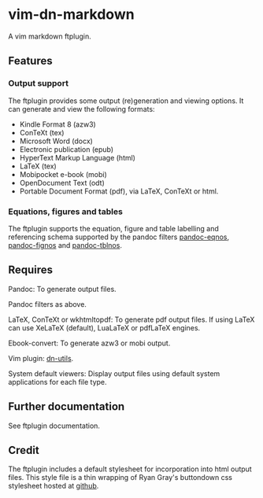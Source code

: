 # vim-dn-markdown #

A vim markdown ftplugin.

## Features ##

### Output support ###

The ftplugin provides some output (re)generation and viewing options. It can
generate and view the following formats:

* Kindle Format 8 (azw3)
* ConTeXt (tex)
* Microsoft Word (docx)
* Electronic publication (epub)
* HyperText Markup Language (html)
* LaTeX (tex)
* Mobipocket e-book (mobi)
* OpenDocument Text (odt)
* Portable Document Format (pdf), via LaTeX, ConTeXt or html.

### Equations, figures and tables ###

The ftplugin supports the equation, figure and table labelling and referencing
schema supported by the pandoc filters [pandoc-eqnos][eq], [pandoc-fignos][fig]
and [pandoc-tblnos][tbl].

   [eq]:  https://github.com/tomduck/pandoc-eqnos
   [fig]: https://github.com/tomduck/pandoc-fignos
   [tbl]: https://github.com/tomduck/pandoc-tablenos

## Requires ##

Pandoc: To generate output files.

Pandoc filters as above.

LaTeX, ConTeXt or wkhtmltopdf: To generate pdf output files. If using LaTeX can
use XeLaTeX (default), LuaLaTeX or pdfLaTeX engines.

Ebook-convert: To generate azw3 or mobi output.

Vim plugin: [dn-utils](https://github.com/dnebauer/dn-vim-utils).

System default viewers: Display output files using default system
applications for each file type.

## Further documentation ##

See ftplugin documentation.

## Credit ##

The ftplugin includes a default stylesheet for incorporation into html output
files. This style file is a thin wrapping of Ryan Gray's buttondown css
stylesheet hosted at [github](https://github.com/ryangray/buttondown).
